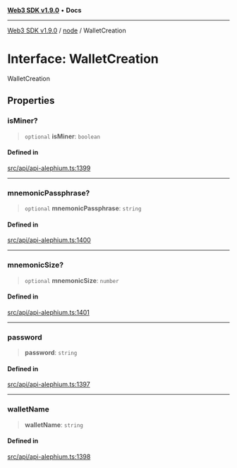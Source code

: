 [**Web3 SDK v1.9.0**](../../../README.md) • **Docs**

***

[Web3 SDK v1.9.0](../../../globals.md) / [node](../README.md) / WalletCreation

# Interface: WalletCreation

WalletCreation

## Properties

### isMiner?

> `optional` **isMiner**: `boolean`

#### Defined in

[src/api/api-alephium.ts:1399](https://github.com/Mystic-Nayy/alephium-web3/blob/ee41f5e0e7d7fb0b155fe62f05b2ac03772895ca/packages/web3/src/api/api-alephium.ts#L1399)

***

### mnemonicPassphrase?

> `optional` **mnemonicPassphrase**: `string`

#### Defined in

[src/api/api-alephium.ts:1400](https://github.com/Mystic-Nayy/alephium-web3/blob/ee41f5e0e7d7fb0b155fe62f05b2ac03772895ca/packages/web3/src/api/api-alephium.ts#L1400)

***

### mnemonicSize?

> `optional` **mnemonicSize**: `number`

#### Defined in

[src/api/api-alephium.ts:1401](https://github.com/Mystic-Nayy/alephium-web3/blob/ee41f5e0e7d7fb0b155fe62f05b2ac03772895ca/packages/web3/src/api/api-alephium.ts#L1401)

***

### password

> **password**: `string`

#### Defined in

[src/api/api-alephium.ts:1397](https://github.com/Mystic-Nayy/alephium-web3/blob/ee41f5e0e7d7fb0b155fe62f05b2ac03772895ca/packages/web3/src/api/api-alephium.ts#L1397)

***

### walletName

> **walletName**: `string`

#### Defined in

[src/api/api-alephium.ts:1398](https://github.com/Mystic-Nayy/alephium-web3/blob/ee41f5e0e7d7fb0b155fe62f05b2ac03772895ca/packages/web3/src/api/api-alephium.ts#L1398)
